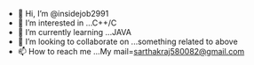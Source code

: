 - 👋 Hi, I’m @insidejob2991
- 👀 I’m interested in ...C++/C
- 🌱 I’m currently learning ...JAVA
- 💞️ I’m looking to collaborate on ...something related to above 
- 📫 How to reach me ...My mail=sarthakraj580082@gmail.com

<!---
insidejob2991/insidejob2991 is a ✨ special ✨ repository because its `README.md` (this file) appears on your GitHub profile.
You can click the Preview link to take a look at your changes.
--->
